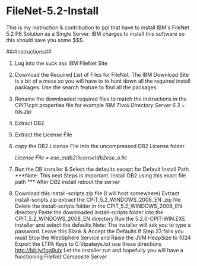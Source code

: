 FileNet-5.2-Install
===================

This is my instruction &amp; contribution to ppl that have to install IBM's FileNet 5.2 P8 Solution as a Single Server. IBM charges to install this software so this should save you some $$$.

###Instructions##
1. Log into the suck ass IBM FileNet Site
2. Download the Required List of Files for FileNet. The IBM Download Site is a bit of a mess so you will have to to hunt down all the required install packages. Use the search feature to find all the packages.
3. Rename the downloaded required files to match the instructions in the CPIT\cpit.properties file for example
    *IBM Tivoli Directory Server 6.3 = tds.zip*
4. Extract DB2
5. Extract the License File
6. copy the DB2 License File  into the uncompressed DB2 License folder
    
    *License File =  ese_o\db2\license\db2ese_o.lic*

7. Run the DB installer & Select the defaults except for Default Install Path
***Note:  This next Steps is important. Install DB2 using this exact file path ***
    After DB2 install reboot the server
8. Download this install-scripts.zip file (I will host somewhere)
Extract install-scripts.zip
extract the CPIT_5.2_WINDOWS_2008_EN .zip file
Delete the install-scripts folder in the CPIT_5.2_WINDOWS_2008_EN directory
Paste the downloaded install-scripts folder into the CPIT_5.2_WINDOWS_2008_EN directory
Run the 5.2.0-CPIT-WIN.EXE installer and select the defaults
Note: The installer will ask you to type a password. Leave this Blank & Accept the Defaults
If Step 23 fails you must Stop the WebSphere Service and Raise the JVM HeapSize to 1024
Export the LTPA Keys to C:\ltpakeys.txt use these directions http://bit.ly/1og9ulx
Let the installer run and hopefully you will have a functioning FileNet Composite Server
